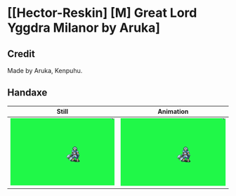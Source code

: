# [\[Hector-Reskin\] \[M\] Great Lord Yggdra Milanor by Aruka]

## Credit

Made by Aruka, Kenpuhu.
	
## Handaxe

| Still | Animation |
| :---: | :-------: |
| ![Handaxe still](./Handaxe_000.png) | ![Handaxe animation](./Handaxe.gif) |
